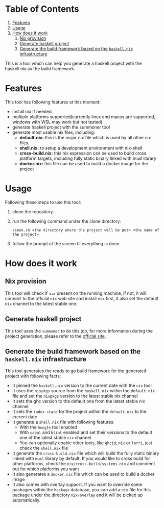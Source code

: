 
# Table of Contents

1.  [Features](#org6e482eb)
2.  [Usage](#orgb6d6f9b)
3.  [How does it work](#orga0ea929)
    1.  [Nix provision](#org7012b8a)
    2.  [Generate haskell project](#org599bc98)
    3.  [Generate the build framework based on the `haskell.nix` infrastructure](#orgec1f45f)

This is a tool which can help you generate a haskell project with the haskell.nix as the build framework.


<a id="org6e482eb"></a>

# Features

This tool has following features at this moment:

-   install nix if needed
-   multiple platforms supported(currently linux and macos are supported, windows with WSL may work but not tested)
-   generate haskell project with the summoner tool
-   generate most usable nix files, including:
    -   **default.nix:** this is the major nix file which is used by all other nix files.
    -   **shell.nix:** to setup a development environment with nix-shell
    -   **cross-build.nix:** this nix expression can be used to build cross platform targets, including fully static binary linked with musl library
    -   **docker.nix:** this file can be used to build a docker image for the project


<a id="orgb6d6f9b"></a>

# Usage

Following these steps to use this tool:

1.  clone the repository.
2.  run the following command under the clone directory:
    
        /cook.sh <the directory where the project will be put> <the name of the project>
3.  follow the prompt of the screen til everything is done.


<a id="orga0ea929"></a>

# How does it work


<a id="org7012b8a"></a>

## Nix provision

This tool will check if `nix` present on the running machine, if not, it will connect to the official `nix` web site and install `nix` first, it also set the default `nix` channel to the latest stable one.


<a id="org599bc98"></a>

## Generate haskell project

This tool uses the `summoner` to do this job, for more information during the project generation, please refer to the [official site](https://github.com/kowainik/summoner).


<a id="orgec1f45f"></a>

## Generate the build framework based on the `haskell.nix` infrastructure

This tool generates the ready to go build framework for the generated project with following facts:

-   It pinned the `haskell.nix` version to the current date with the `niv` tool
-   It uses the `nixpkgs` source from the `haskell.nix` within the `default.nix` file and set the `nixpkgs` version to the latest stable nix channel
-   It sets the ghc version to the default one from the latest stable nix channel
-   It sets the `index-state` for the project within the `default.nix` to the current date
-   It generate a `shell.nix` file with following features:
    -   With the `hoogle` tool enabled
    -   With `cabal` and `hlint` enabled and set their versions to the default one of the latest stable `nix` channel
    -   You can optionally enable other tools, like `ghcid`, `niv` or `lorri`, just check the `shell.nix` file
-   It generate the `cross-build.nix` file which will build the fully static binary linked with `musl` library by default. If you would like to cross build for other platforms, check the `nix/cross-build/systems.nix` and comment out for which platforms you want
-   It also generates a `docker.nix` file which can be used to build a docker image
-   It also comes with overlay support. If you want to override some packages within the `hackage` database, you can add a `nix` file for this package under the directory `nix/overlay` and it will be picked up automatically.

